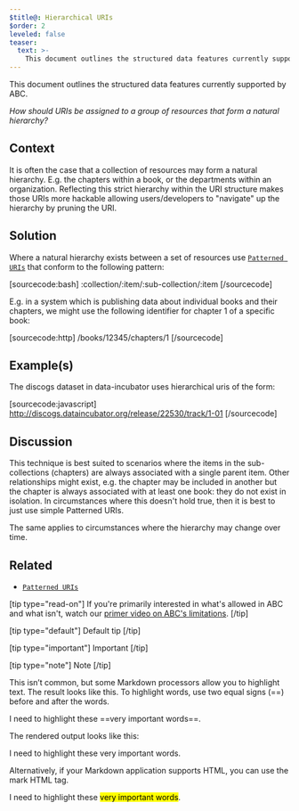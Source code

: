```yaml
---
$title@: Hierarchical URIs
$order: 2
leveled: false
teaser:
  text: >-
    This document outlines the structured data features currently supported by ABC.
---
```


This document outlines the structured data features currently supported by ABC.

*How should URIs be assigned to a group of resources that form a natural hierarchy?*

## Context

It is often the case that a collection of resources may form a natural hierarchy. E.g. the chapters within a book, or the departments within an organization. Reflecting this strict hierarchy within the URI structure makes those URIs more hackable allowing users/developers to "navigate" up the hierarchy by pruning the URI.

## Solution

Where a natural hierarchy exists between a set of resources use [`Patterned URIs`](../chapter-2/patterned-uris) that conform to the following pattern:

[sourcecode:bash]
:collection/:item/:sub-collection/:item
[/sourcecode]

E.g. in a system which is publishing data about individual books and their chapters, we might use the following identifier for chapter 1 of a specific book:

[sourcecode:http]
/books/12345/chapters/1
[/sourcecode]

## Example(s)

The discogs dataset in data-incubator uses hierarchical uris of the form:

[sourcecode:javascript]
http://discogs.dataincubator.org/release/22530/track/1-01
[/sourcecode]

## Discussion

This technique is best suited to scenarios where the items in the sub-collections (chapters) are always associated with a single parent item. Other relationships might exist, e.g. the chapter may be included in another but the chapter is always associated with at least one book: they do not exist in isolation. In circumstances where this doesn't hold true, then it is best to just use simple Patterned URIs.

The same applies to circumstances where the hierarchy may change over time.

## Related

- [`Patterned URIs`](../chapter-2/patterned-uris)


[tip type="read-on"]
If you're primarily interested in what's allowed in ABC and what isn't, watch our [primer video on ABC's limitations](https://www.youtube.com/watch?v=Gv8A4CktajQ).
[/tip]

[tip type="default"]
Default tip
[/tip]

[tip type="important"]
Important
[/tip]


[tip type="note"]
Note
[/tip]

This isn’t common, but some Markdown processors allow you to highlight text. The result looks like this. To highlight words, use two equal signs (==) before and after the words.

I need to highlight these ==very important words==.

The rendered output looks like this:

I need to highlight these very important words.

Alternatively, if your Markdown application supports HTML, you can use the mark HTML tag.

I need to highlight these <mark>very important words</mark>.


